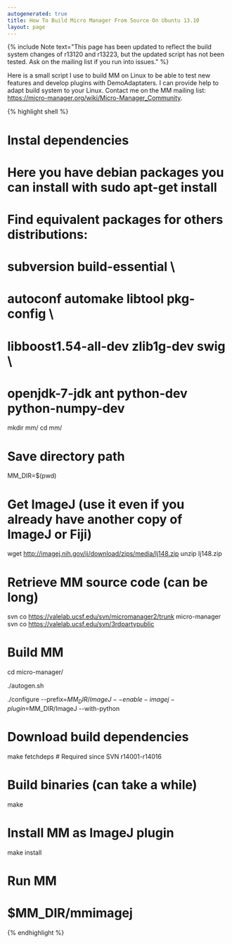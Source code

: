 ```yaml
---
autogenerated: true
title: How To Build Micro Manager From Source On Ubuntu 13.10
layout: page
---
```


{% include Note text="This page has been updated to reflect the build system changes of r13120 and r13223, but the updated script has not been tested. Ask on the mailing list if you run into issues." %}

Here is a small script I use to build MM on Linux to be able to test new
features and develop plugins with DemoAdaptaters. I can provide help to
adapt build system to your Linux. Contact me on the MM mailing list:
<https://micro-manager.org/wiki/Micro-Manager_Community>.

{% highlight shell %}
# Instal dependencies
# Here you have debian packages you can install with sudo apt-get install
# Find equivalent packages for others distributions:
#
# subversion build-essential \
# autoconf automake libtool pkg-config \
# libboost1.54-all-dev zlib1g-dev swig \
# openjdk-7-jdk ant python-dev python-numpy-dev

mkdir mm/
cd mm/

# Save directory path
MM_DIR=$(pwd)

# Get ImageJ (use it even if you already have another copy of ImageJ or Fiji)
wget http://imagej.nih.gov/ij/download/zips/media/Ij148.zip
unzip Ij148.zip

# Retrieve MM source code (can be long)
svn co https://valelab.ucsf.edu/svn/micromanager2/trunk micro-manager
svn co https://valelab.ucsf.edu/svn/3rdpartypublic

# Build MM
cd micro-manager/

./autogen.sh

./configure --prefix=$MM_DIR/ImageJ --enable-imagej-plugin=$MM_DIR/ImageJ --with-python

# Download build dependencies
make fetchdeps   # Required since SVN r14001-r14016

# Build binaries (can take a while)
make

# Install MM as ImageJ plugin
make install

# Run MM
# $MM_DIR/mmimagej
{% endhighlight %}
